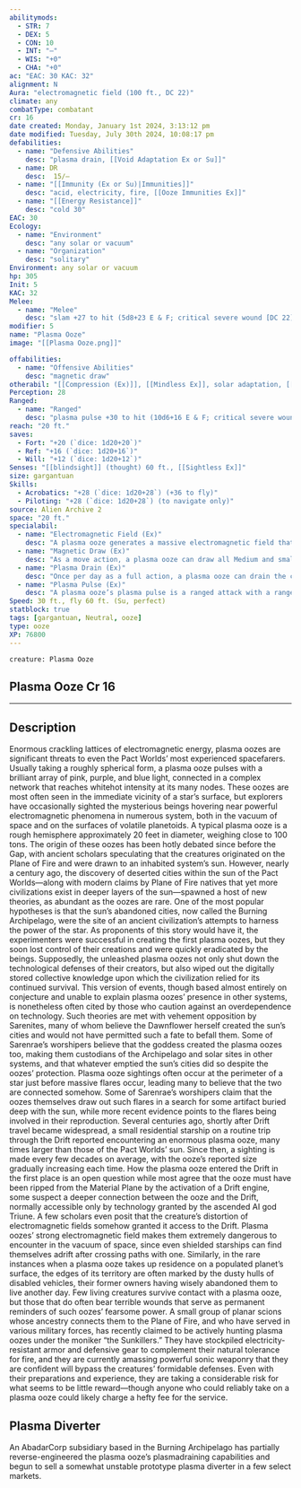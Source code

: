 ```yaml
---
abilitymods:
  - STR: 7
  - DEX: 5
  - CON: 10
  - INT: "—"
  - WIS: "+0"
  - CHA: "+0"
ac: "EAC: 30 KAC: 32" 
alignment: N
Aura: "electromagnetic field (100 ft., DC 22)"
climate: any
combatType: combatant
cr: 16
date created: Monday, January 1st 2024, 3:13:12 pm
date modified: Tuesday, July 30th 2024, 10:08:17 pm
defabilities:
  - name: "Defensive Abilities"
    desc: "plasma drain, [[Void Adaptation Ex or Su]]"
  - name: DR
    desc:  15/—
  - name: "[[Immunity (Ex or Su)|Immunities]]"
    desc: "acid, electricity, fire, [[Ooze Immunities Ex]]"
  - name: "[[Energy Resistance]]"
    desc: "cold 30"
EAC: 30
Ecology:
  - name: "Environment"
    desc: "any solar or vacuum"
  - name: "Organization"
    desc: "solitary"
Environment: any solar or vacuum
hp: 305
Init: 5
KAC: 32
Melee:
  - name: "Melee"
    desc: "slam +27 to hit (5d8+23 E & F; critical severe wound [DC 22])"
modifier: 5
name: "Plasma Ooze"
image: "[[Plasma Ooze.png]]"

offabilities:
  - name: "Offensive Abilities"
    desc: "magnetic draw"
otherabil: "[[Compression (Ex)]], [[Mindless Ex]], solar adaptation, [[Spaceflight (Su)]]"
Perception: 28
Ranged:
  - name: "Ranged"
    desc: "plasma pulse +30 to hit (10d6+16 E & F; critical severe wound [DC 22])"
reach: "20 ft."
saves:
  - Fort: "+20 (`dice: 1d20+20`)"
  - Ref: "+16 (`dice: 1d20+16`)"
  - Will: "+12 (`dice: 1d20+12`)" 
Senses: "[[blindsight]] (thought) 60 ft., [[Sightless Ex]]"
size: gargantuan
Skills:
  - Acrobatics: "+28 (`dice: 1d20+28`) (+36 to fly)"
  - Piloting: "+28 (`dice: 1d20+28`) (to navigate only)"
source: Alien Archive 2 
space: "20 ft."
specialabil:
  - name: "Electromagnetic Field (Ex)"
    desc: "A plasma ooze generates a massive electromagnetic field that disrupts electronics and interferes with signals. Electronic signals, such as those employed by comm units, do not function within this area. When a creature activates an object with charges that is in the area, that object must succeed at a DC 22 Reflex save or it is drained of all charges and the action is lost. A technological construct that begins its turn in this area must succeed at a DC 22 Reflex save or be staggered and unable to use energy-based attacks for 1d4 rounds. A creature or object that succeeds at its saving throw is immune to the plasma ooze’s electromagnetic field for 24 hours."
  - name: "Magnetic Draw (Ex)"
    desc: "As a move action, a plasma ooze can draw all Medium and smaller creatures and unattended objects of no more than light bulk that are within 100 feet up to 30 feet toward itself (Reflex DC 22 negates; this DC increases by 5 for technological constructs and technological items)."
  - name: "Plasma Drain (Ex)"
    desc: "Once per day as a full action, a plasma ooze can drain the charges of plasma weapons within 100 feet to regain a number of Hit Points equal to the most charges drained from any one battery. Each weapon can attempt a DC 22 Reflex saving throw to negate this effect for that weapon."
  - name: "Plasma Pulse (Ex)"
    desc: "A plasma ooze’s plasma pulse is a ranged attack with a range increment of 60 feet and the severe wound critical hit effect."
Speed: 30 ft., fly 60 ft. (Su, perfect) 
statblock: true
tags: [gargantuan, Neutral, ooze]
type: ooze
XP: 76800 
---
```


```statblock
creature: Plasma Ooze
```

## Plasma Ooze Cr 16

---

## Description

Enormous crackling lattices of electromagnetic energy, plasma oozes are significant threats to even the Pact Worlds’ most experienced spacefarers. Usually taking a roughly spherical form, a plasma ooze pulses with a brilliant array of pink, purple, and blue light, connected in a complex network that reaches whitehot intensity at its many nodes. These oozes are most often seen in the immediate vicinity of a star’s surface, but explorers have occasionally sighted the mysterious beings hovering near powerful electromagnetic phenomena in numerous system, both in the vacuum of space and on the surfaces of volatile planetoids. A typical plasma ooze is a rough hemisphere approximately 20 feet in diameter, weighing close to 100 tons.
The origin of these oozes has been hotly debated since before the Gap, with ancient scholars speculating that the creatures originated on the Plane of Fire and were drawn to an inhabited system’s sun. However, nearly a century ago, the discovery of deserted cities within the sun of the Pact Worlds—along with modern claims by Plane of Fire natives that yet more civilizations exist in deeper layers of the sun—spawned a host of new theories, as abundant as the oozes are rare.
One of the most popular hypotheses is that the sun’s abandoned cities, now called the Burning Archipelago, were the site of an ancient civilization’s attempts to harness the power of the star. As proponents of this story would have it, the experimenters were successful in creating the first plasma oozes, but they soon lost control of their creations and were quickly eradicated by the beings. Supposedly, the unleashed plasma oozes not only shut down the technological defenses of their creators, but also wiped out the digitally stored collective knowledge upon which the civilization relied for its continued survival. This version of events, though based almost entirely on conjecture and unable to explain plasma oozes’ presence in other systems, is nonetheless often cited by those who caution against an overdependence on technology.
Such theories are met with vehement opposition by Sarenites, many of whom believe the Dawnflower herself created the sun’s cities and would not have permitted such a fate to befall them. Some of Sarenrae’s worshipers believe that the goddess created the plasma oozes too, making them custodians of the Archipelago and solar sites in other systems, and that whatever emptied the sun’s cities did so despite the oozes’ protection.
Plasma ooze sightings often occur at the perimeter of a star just before massive flares occur, leading many to believe that the two are connected somehow. Some of Sarenrae’s worshipers claim that the oozes themselves draw out such flares in a search for some artifact buried deep with the sun, while more recent evidence points to the flares being involved in their reproduction.
Several centuries ago, shortly after Drift travel became widespread, a small residential starship on a routine trip through the Drift reported encountering an enormous plasma ooze, many times larger than those of the Pact Worlds’ sun. Since then, a sighting is made every few decades on average, with the ooze’s reported size gradually increasing each time. How the plasma ooze entered the Drift in the first place is an open question
while most agree that the ooze must have been ripped from the Material Plane by the activation of a Drift engine, some suspect a deeper connection between the ooze and the Drift, normally accessible only by technology granted by the ascended AI god Triune. A few scholars even posit that the creature’s distortion of electromagnetic fields somehow granted it access to the Drift. Plasma oozes’ strong electromagnetic field makes them extremely dangerous to encounter in the vacuum of space, since even shielded starships can find themselves adrift after crossing paths with one. Similarly, in the rare instances when a plasma ooze takes up residence on a populated planet’s surface, the edges of its territory are often marked by the dusty hulls of disabled vehicles, their former owners having wisely abandoned them to live another day. Few living creatures survive contact with a plasma ooze, but those that do often bear terrible wounds that serve as permanent reminders of such oozes’ fearsome power.
A small group of planar scions whose ancestry connects them to the Plane of Fire, and who have served in various military forces, has recently claimed to be actively hunting plasma oozes under the moniker “the Sunkillers.” They have stockpiled electricity-resistant armor and defensive gear to complement their natural tolerance for fire, and they are currently amassing powerful sonic weaponry that they are confident will bypass the creatures’ formidable defenses. Even with their preparations and experience, they are taking a considerable risk for what seems to be little reward—though anyone who could reliably take on a plasma ooze could likely charge a hefty fee for the service.

## Plasma Diverter

An AbadarCorp subsidiary based in the Burning Archipelago has partially reverse-engineered the plasma ooze’s plasmadraining capabilities and begun to sell a somewhat unstable prototype plasma diverter in a few select markets.

